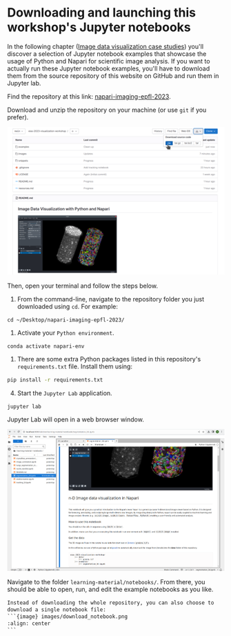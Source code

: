 # Downloading and launching this workshop's Jupyter notebooks

In the following chapter ([Image data visualization case studies](./notebooks/README.md)) you'll discover a selection of Jupyter notebook examples that showcase the usage of Python and Napari for scientific image analysis. If you want to actually run these Jupyter notebook examples, you'll have to download them from the source repository of this website on GitHub and run them in Jupyter lab.

Find the repository at this link: [napari-imaging-epfl-2023](https://github.com/MalloryWittwer/napari-imaging-epfl-2023).

Download and unzip the repository on your machine (or use `git` if you prefer).

![zip_screenshot](./images/zip_screenshot.png)

Then, open your terminal and follow the steps below.

1. From the command-line, navigate to the repository folder you just downloaded using `cd`. For example:
```
cd ~/Desktop/napari-imaging-epfl-2023/
```
1. Activate your `Python environment`.
```
conda activate napari-env
```
1. There are some extra Python packages listed in this repository's `requirements.txt` file. Install them using:

```bash
pip install -r requirements.txt
```
4. Start the `Jupyter Lab` application.
```
jupyter lab
```

Jupyter Lab will open in a web browser window.

![jupyter_screenshot](./images/jupyter_screenshot.png)

Navigate to the folder `learning-material/notebooks/`. From there, you should be able to open, run, and edit the example notebooks as you like.

````{dropdown} What if I'm only interested in a single notebook?
Instead of downloading the whole repository, you can also choose to download a single notebook file:
```{image} images/download_notebook.png
:align: center
```
````